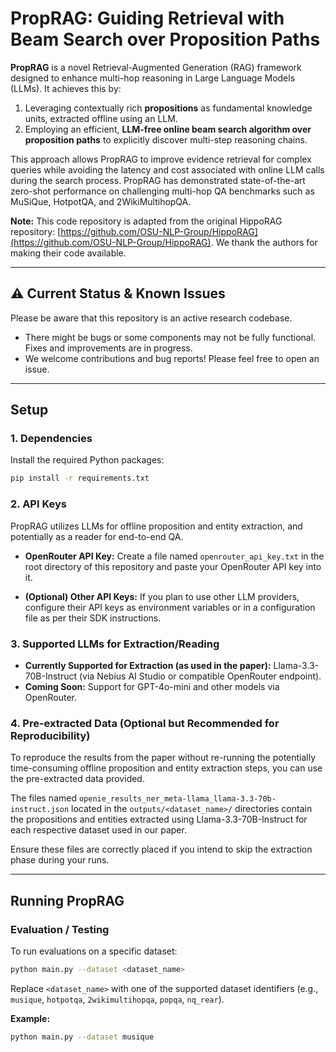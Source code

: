 # PropRAG: Guiding Retrieval with Beam Search over Proposition Paths

**PropRAG** is a novel Retrieval-Augmented Generation (RAG) framework designed to enhance multi-hop reasoning in Large Language Models (LLMs). It achieves this by:

1.  Leveraging contextually rich **propositions** as fundamental knowledge units, extracted offline using an LLM.
2.  Employing an efficient, **LLM-free online beam search algorithm over proposition paths** to explicitly discover multi-step reasoning chains.

This approach allows PropRAG to improve evidence retrieval for complex queries while avoiding the latency and cost associated with online LLM calls during the search process. PropRAG has demonstrated state-of-the-art zero-shot performance on challenging multi-hop QA benchmarks such as MuSiQue, HotpotQA, and 2WikiMultihopQA.

**Note:** This code repository is adapted from the original HippoRAG repository: [https://github.com/OSU-NLP-Group/HippoRAG](https://github.com/OSU-NLP-Group/HippoRAG). We thank the authors for making their code available.

---

## ⚠️ Current Status & Known Issues

Please be aware that this repository is an active research codebase.
*   There might be bugs or some components may not be fully functional. Fixes and improvements are in progress.
*   We welcome contributions and bug reports! Please feel free to open an issue.

---

## Setup

### 1. Dependencies
Install the required Python packages:
```bash
pip install -r requirements.txt
```

### 2. API Keys
PropRAG utilizes LLMs for offline proposition and entity extraction, and potentially as a reader for end-to-end QA.

*   **OpenRouter API Key:**
    Create a file named `openrouter_api_key.txt` in the root directory of this repository and paste your OpenRouter API key into it.

*   **(Optional) Other API Keys:** If you plan to use other LLM providers, configure their API keys as environment variables or in a configuration file as per their SDK instructions.

### 3. Supported LLMs for Extraction/Reading
*   **Currently Supported for Extraction (as used in the paper):** Llama-3.3-70B-Instruct (via Nebius AI Studio or compatible OpenRouter endpoint).
*   **Coming Soon:** Support for GPT-4o-mini and other models via OpenRouter.

### 4. Pre-extracted Data (Optional but Recommended for Reproducibility)
To reproduce the results from the paper without re-running the potentially time-consuming offline proposition and entity extraction steps, you can use the pre-extracted data provided.

The files named `openie_results_ner_meta-llama_llama-3.3-70b-instruct.json` located in the `outputs/<dataset_name>/` directories contain the propositions and entities extracted using Llama-3.3-70B-Instruct for each respective dataset used in our paper.

Ensure these files are correctly placed if you intend to skip the extraction phase during your runs.

---

## Running PropRAG

### Evaluation / Testing
To run evaluations on a specific dataset:
```bash
python main.py --dataset <dataset_name>
```
Replace `<dataset_name>` with one of the supported dataset identifiers (e.g., `musique`, `hotpotqa`, `2wikimultihopqa`, `popqa`, `nq_rear`).

**Example:**
```bash
python main.py --dataset musique
```